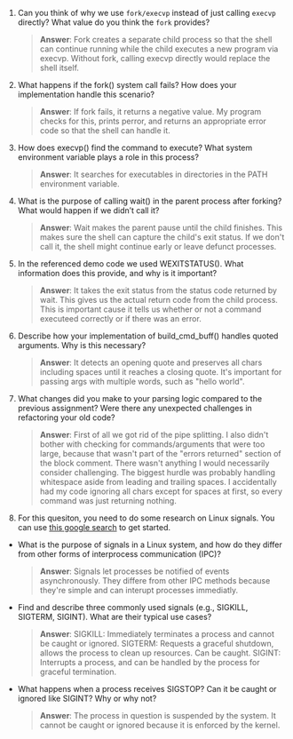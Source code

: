 1. Can you think of why we use `fork/execvp` instead of just calling `execvp` directly? What value do you think the `fork` provides?

    > **Answer**:  Fork creates a separate child process so that the shell can continue running while the child executes a new program via execvp. Without fork, calling execvp directly would replace the shell itself.

2. What happens if the fork() system call fails? How does your implementation handle this scenario?

    > **Answer**:  If fork fails, it returns a negative value. My program checks for this, prints perror, and returns an appropriate error code so that the shell can handle it.

3. How does execvp() find the command to execute? What system environment variable plays a role in this process?

    > **Answer**:  It searches for executables in directories in the PATH environment variable.

4. What is the purpose of calling wait() in the parent process after forking? What would happen if we didn’t call it?

    > **Answer**:  Wait makes the parent pause until the child finishes. This makes sure the shell can capture the child's exit status. If we don't call it, the shell might continue early or leave defunct processes.

5. In the referenced demo code we used WEXITSTATUS(). What information does this provide, and why is it important?

    > **Answer**:  It takes the exit status from the status code returned by wait. This gives us the actual return code from the child process. This is important cause it tells us whether or not a command executeed correctly or if there was an error.

6. Describe how your implementation of build_cmd_buff() handles quoted arguments. Why is this necessary?

    > **Answer**:  It detects an opening quote and preserves all chars including spaces until it reaches a closing quote. It's important for passing args with multiple words, such as "hello world".

7. What changes did you make to your parsing logic compared to the previous assignment? Were there any unexpected challenges in refactoring your old code?

    > **Answer**:  First of all we got rid of the pipe splitting. I also didn't bother with checking for commands/arguments that were too large, because that wasn't part of the "errors returned" section of the block comment. There wasn't anything I would necessarily consider challenging. The biggest hurdle was probably handling whitespace aside from leading and trailing spaces. I accidentally had my code ignoring all chars except for spaces at first, so every command was just returning nothing.

8. For this quesiton, you need to do some research on Linux signals. You can use [this google search](https://www.google.com/search?q=Linux+signals+overview+site%3Aman7.org+OR+site%3Alinux.die.net+OR+site%3Atldp.org&oq=Linux+signals+overview+site%3Aman7.org+OR+site%3Alinux.die.net+OR+site%3Atldp.org&gs_lcrp=EgZjaHJvbWUyBggAEEUYOdIBBzc2MGowajeoAgCwAgA&sourceid=chrome&ie=UTF-8) to get started.

- What is the purpose of signals in a Linux system, and how do they differ from other forms of interprocess communication (IPC)?

    > **Answer**:  Signals let processes be notified of events asynchronously. They differe from other IPC methods because they're simple and can interupt processes immediatly.

- Find and describe three commonly used signals (e.g., SIGKILL, SIGTERM, SIGINT). What are their typical use cases?

    > **Answer**: SIGKILL: Immediately terminates a process and cannot be caught or ignored.
                    SIGTERM: Requests a graceful shutdown, allows the process to clean up resources. Can be caught.
                    SIGINT: Interrupts a process, and can be handled by the process for graceful termination.

- What happens when a process receives SIGSTOP? Can it be caught or ignored like SIGINT? Why or why not?

    > **Answer**:  The process in question is suspended by the system. It cannot be caught or ignored because it is enforced by the kernel.

